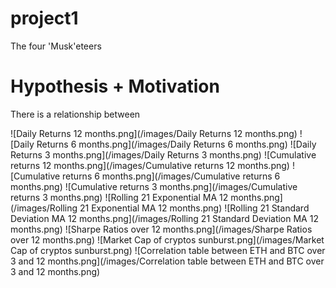 # project1
The four 'Musk'eteers

# Hypothesis + Motivation
There is a relationship between 

![Daily Returns 12 months.png](/images/Daily Returns 12 months.png)
![Daily Returns 6 months.png](/images/Daily Returns 6 months.png)
![Daily Returns 3 months.png](/images/Daily Returns 3 months.png)
![Cumulative returns 12 months.png](/images/Cumulative returns 12 months.png)
![Cumulative returns 6 months.png](/images/Cumulative returns 6 months.png)
![Cumulative returns 3 months.png](/images/Cumulative returns 3 months.png)
![Rolling 21 Exponential MA 12 months.png](/images/Rolling 21 Exponential MA 12 months.png)
![Rolling 21 Standard Deviation MA 12 months.png](/images/Rolling 21 Standard Deviation MA 12 months.png)
![Sharpe Ratios over 12 months.png](/images/Sharpe Ratios over 12 months.png)
![Market Cap of cryptos sunburst.png](/images/Market Cap of cryptos sunburst.png)
![Correlation table between ETH and BTC over 3 and 12 months.png](/images/Correlation table between ETH and BTC over 3 and 12 months.png)
